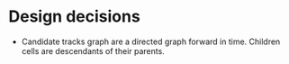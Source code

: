 

# Design decisions

- Candidate tracks graph are a directed graph forward in time. Children cells are descendants of their parents.
